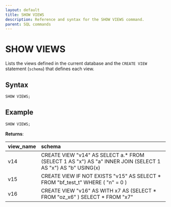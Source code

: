 ```yaml
---
layout: default
title: SHOW VIEWS
description: Reference and syntax for the SHOW VIEWS command.
parent: SQL commands
---
```


# SHOW VIEWS

Lists the views defined in the current database and the `CREATE VIEW` statement (`schema`) that defines each view.

## Syntax

```sql
SHOW VIEWS;
```

## Example

```sql
SHOW VIEWS;
```

**Returns**:

| view_name | schema                                                                                                       |
|:----------|:-------------------------------------------------------------------------------------------------------------|
| v14       | CREATE VIEW "v14" AS SELECT a.* FROM  (SELECT 1 AS "x") AS "a" INNER JOIN  (SELECT 1 AS "x") AS "b" USING(x) |
| v15       | CREATE VIEW IF NOT EXISTS "v15" AS SELECT * FROM "bf_test_t" WHERE ( "n" = 0 )                               |
| v16       | CREATE VIEW "v16" AS WITH x7 AS (SELECT * FROM "oz_x6" ) SELECT * FROM "x7"                                  |
